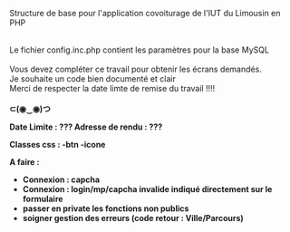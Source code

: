 Structure de base pour l'application covoiturage de l'IUT du Limousin en PHP <br />
<br />

Le fichier config.inc.php contient les paramètres pour la base MySQL <br /> </br>
Vous devez compléter ce travail pour obtenir les écrans demandés.  <br />
Je souhaite un code bien documenté et clair<br />
Merci de respecter la date limte de remise du travail !!!! <br /> <br />
<b> ⊂(◉‿◉)つ <b> <br />

Date Limite : ???
Adresse de rendu : ???

Classes css :
-btn
-icone

A faire :
- Connexion : capcha
- Connexion : login/mp/capcha invalide indiqué directement sur le formulaire
- passer en private les fonctions non publics
- soigner gestion des erreurs (code retour : Ville/Parcours)
